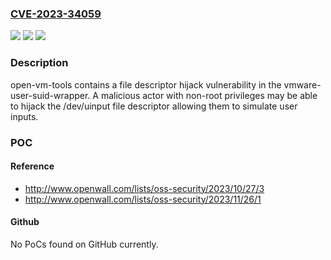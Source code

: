 ### [CVE-2023-34059](https://cve.mitre.org/cgi-bin/cvename.cgi?name=CVE-2023-34059)
![](https://img.shields.io/static/v1?label=Product&message=open-vm-tools&color=blue)
![](https://img.shields.io/static/v1?label=Version&message=11.0.0%3C%3D%2012.3.0%20&color=brighgreen)
![](https://img.shields.io/static/v1?label=Vulnerability&message=File%20descriptor%20hijack%20vulnerability&color=brighgreen)

### Description

open-vm-tools contains a file descriptor hijack vulnerability in the vmware-user-suid-wrapper. A malicious actor with non-root privileges may be able to hijack the /dev/uinput file descriptor allowing them to simulate user inputs.

### POC

#### Reference
- http://www.openwall.com/lists/oss-security/2023/10/27/3
- http://www.openwall.com/lists/oss-security/2023/11/26/1

#### Github
No PoCs found on GitHub currently.

